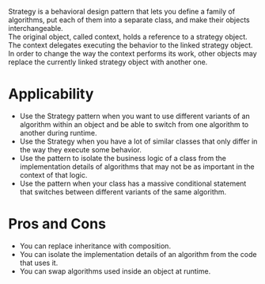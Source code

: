 ﻿Strategy is a behavioral design pattern that lets you define a family of algorithms, put each of them into a separate class, and make their objects interchangeable.
<br/>
The original object, called context, holds a reference to a strategy object. The context delegates executing the behavior to the linked strategy object. In order to change the way the context performs its work, other objects may replace the currently linked strategy object with another one.


# Applicability
* Use the Strategy pattern when you want to use different variants of an algorithm within an object and be able to switch from one algorithm to another during runtime.
* Use the Strategy when you have a lot of similar classes that only differ in the way they execute some behavior.
*  Use the pattern to isolate the business logic of a class from the implementation details of algorithms that may not be as important in the context of that logic.
* Use the pattern when your class has a massive conditional statement that switches between different variants of the same algorithm.

# Pros and Cons
* You can replace inheritance with composition.
* You can isolate the implementation details of an algorithm from the code that uses it.
* You can swap algorithms used inside an object at runtime.
